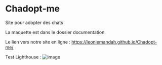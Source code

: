 # Chadopt-me
Site pour adopter des chats

La maquette est dans le dossier documentation.

Le lien vers notre site en ligne : https://leoniemandah.github.io/Chadopt-me/

Test Lighthouse :
![image](https://user-images.githubusercontent.com/46484598/120200071-d5b13c80-c21b-11eb-81af-0e78b171a673.png)
